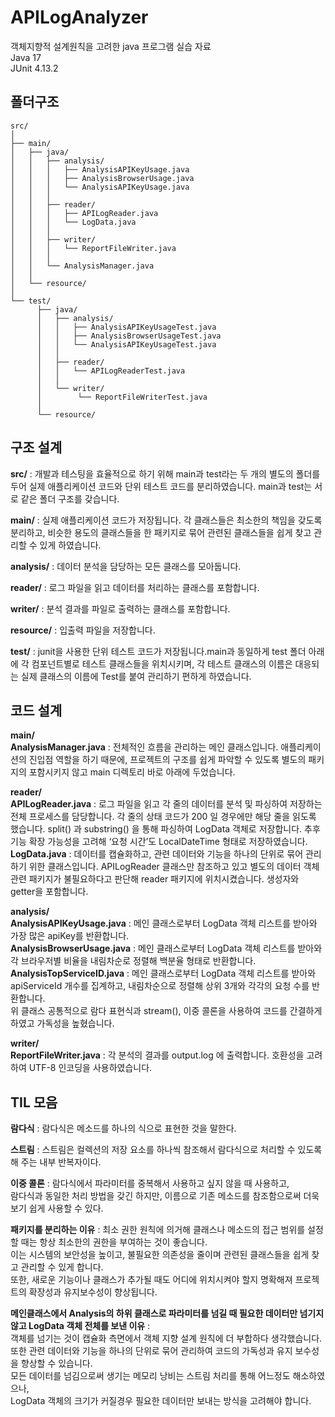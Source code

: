 # APILogAnalyzer
객체지향적 설계원칙을 고려한 java 프로그램 실습 자료   
Java 17   
JUnit 4.13.2   
    

## 폴더구조
```
src/
│
├── main/
│   ├── java/
│   │   ├── analysis/
│   │   │   ├── AnalysisAPIKeyUsage.java
│   │   │   ├── AnalysisBrowserUsage.java
│   │   │   └── AnalysisAPIKeyUsage.java
│   │   │
│   │   ├── reader/
│   │   │   ├── APILogReader.java
│   │   │   └── LogData.java
│   │   │
│   │   ├── writer/
│   │   │   └── ReportFileWriter.java
│   │   │
│   │   └── AnalysisManager.java
│   │
│   └── resource/
│
└── test/
      ├── java/
      │   ├── analysis/
      │   │   ├── AnalysisAPIKeyUsageTest.java
      │   │   ├── AnalysisBrowserUsageTest.java
      │   │   └── AnalysisAPIKeyUsageTest.java
      │   │
      │   ├── reader/
      │   │   └── APILogReaderTest.java
      │   │
      │   └── writer/
      │        └── ReportFileWriterTest.java
      │
      └── resource/
```


## 구조 설계
   
   
**src/** : 개발과 테스팅을 효율적으로 하기 위해 main과 test라는 두 개의 별도의 폴더를 두어 실제 애플리케이션 코드와 단위 테스트 코드를 분리하였습니다. main과 test는 서로 같은 폴더 구조를 갖습니다.

**main/** : 실제 애플리케이션 코드가 저장됩니다. 각 클래스들은 최소한의 책임을 갖도록 분리하고, 비슷한 용도의 클래스들을 한 패키지로 묶어 관련된 클래스들을 쉽게 찾고 관리할 수 있게 하였습니다.

**analysis/** : 데이터 분석을 담당하는 모든 클래스를 모아둡니다.

**reader/** : 로그 파일을 읽고 데이터를 처리하는 클래스를 포함합니다.

**writer/** : 분석 결과를 파일로 출력하는 클래스를 포함합니다.

**resource/** : 입출력 파일을 저장합니다.

**test/** : junit을 사용한 단위 테스트 코드가 저장됩니다.main과 동일하게 test 폴더 아래에 각 컴포넌트별로 테스트 클래스들을 위치시키며, 각 테스트 클래스의 이름은 대응되는 실제 클래스의 이름에 Test를 붙여 관리하기 편하게 하였습니다.
   
      
## 코드 설계
   
   
**main/**   
**AnalysisManager.java** : 전체적인 흐름을 관리하는 메인 클래스입니다. 애플리케이션의 진입점 역할을 하기 때문에, 프로젝트의 구조를 쉽게 파악할 수 있도록 별도의 패키지의 포함시키지 않고 main 디렉토리 바로 아래에 두었습니다.
   
**reader/**   
**APILogReader.java** : 로그 파일을 읽고 각 줄의 데이터를 분석 및 파싱하여 저장하는 전체 프로세스를 담당합니다. 각 줄의 상태 코드가 200 일 경우에만 해당 줄을 읽도록 했습니다. split() 과 substring() 을 통해 파싱하여 LogData 객체로 저장합니다. 추후 기능 확장 가능성을 고려해 ‘요청 시간’도 LocalDateTime 형태로 저장하였습니다.    
**LogData.java** : 데이터를 캡슐화하고, 관련 데이터와 기능을 하나의 단위로 묶어 관리하기 위한 클래스입니다. APILogReader 클래스만 참조하고 있고 별도의 데이터 객체 관련 패키지가 불필요하다고 판단해 reader 패키지에 위치시켰습니다. 생성자와 getter을 포함합니다.   
   
**analysis/**   
**AnalysisAPIKeyUsage.java** : 메인 클래스로부터 LogData 객체 리스트를 받아와 가장 많은 apiKey를 반환합니다.   
**AnalysisBrowserUsage.java** : 메인 클래스로부터 LogData 객체 리스트를 받아와 각 브라우저별 비율을 내림차순로 정렬해 백분율 형태로 반환합니다.   
**AnalysisTopServiceID.java** : 메인 클래스로부터 LogData 객체 리스트를 받아와 apiServiceId 개수를 집계하고, 내림차순으로 정렬해 상위 3개와 각각의 요청 수를 반환합니다.   
위 클래스 공통적으로 람다 표현식과 stream(), 이중 콜론을 사용하여 코드를 간결하게 하였고 가독성을 높혔습니다.   
   
   
**writer/**   
**ReportFileWriter.java** : 각 분석의 결과를 output.log 에 출력합니다. 호환성을 고려하여 UTF-8 인코딩을 사용하였습니다.   

## TIL 모음   

**람다식** : 람다식은 메소드를 하나의 식으로 표현한 것을 말한다.   

**스트림** : 스트림은 컬렉션의 저장 요소를 하나씩 참조해서 람다식으로 처리할 수 있도록 해 주는 내부 반복자이다.

**이중 콜론** : 람다식에서 파라미터를 중복해서 사용하고 싶지 않을 때 사용하고,   
람다식과 동일한 처리 방법을 갖긴 하지만, 이름으로 기존 메소드를 참조함으로써 더욱 보기 쉽게 사용할 수 있다.   
   
   
**패키지를 분리하는 이유** : 최소 권한 원칙에 의거해 클래스나 메소드의 접근 범위를 설정할 때는 항상 최소한의 권한을 부여하는 것이 좋습니다.   
이는 시스템의 보안성을 높이고, 불필요한 의존성을 줄이며 관련된 클래스들을 쉽게 찾고 관리할 수 있게 합니다.     
또한, 새로운 기능이나 클래스가 추가될 때도 어디에 위치시켜야 할지 명확해져 프로젝트의 확장성과 유지보수성이 향상됩니다.   

**메인클래스에서 Analysis의 하위 클래스로 파라미터를 넘길 때 필요한 데이터만 넘기지 않고 LogData 객체 전체를 보낸 이유** :   
객체를 넘기는 것이 캡슐화 측면에서 객체 지향 설계 원칙에 더 부합하다 생각했습니다. 또한 관련 데이터와 기능을 하나의 단위로 묶어 관리하여 코드의 가독성과 유지 보수성을 향상할 수 있습니다.   
모든 데이터를 넘김으로써 생기는 메모리 낭비는 스트림 처리를 통해 어느정도 해소하였으나,   
LogData 객체의 크기가 커질경우 필요한 데이터만 보내는 방식을 고려해야 합니다.   
